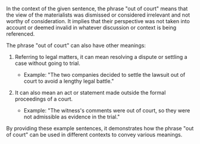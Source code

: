 In the context of the given sentence, the phrase "out of court" means that the view of the materialists was dismissed or considered irrelevant and not worthy of consideration. It implies that their perspective was not taken into account or deemed invalid in whatever discussion or context is being referenced.

The phrase "out of court" can also have other meanings:

1. Referring to legal matters, it can mean resolving a dispute or settling a case without going to trial. 
   - Example: "The two companies decided to settle the lawsuit out of court to avoid a lengthy legal battle."

2. It can also mean an act or statement made outside the formal proceedings of a court.
   - Example: "The witness's comments were out of court, so they were not admissible as evidence in the trial."

By providing these example sentences, it demonstrates how the phrase "out of court" can be used in different contexts to convey various meanings.